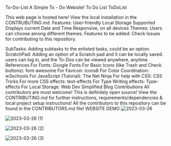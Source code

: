 To-Do-List
A Simple To - Do Website!
To Do List
ToDoList

This web page is hosted here!
View the local installation in the CONTRUBUTING.md.
Features:
User-friendly
Local Storage Supported
Displays current Date and Time
Responsive, on all devices
Themes: Users can choose among different themes.
Features to be added:
Check Issues for contributing to this repository.

SubTasks: Adding subtasks to the enlisted tasks, could be an option.
ScratchPad: Adding an option of a Scratch pad and it can be locally saved.
 users can log in, and the To-Dos can be viewed anywhere, anytime.
References
For Fonts: Google Fonts
For Basic Icons (like Trash and Check buttons): font-awesome
For Favicon: icons8
For Color Coordination: w3schools
For JavaScript (Tutorial): The Net Ninja
For help with CSS: CSS Tricks
For more CSS effects: text-effects
For Type Writing effects: Type-effects
For Local Storage: Web Dev Simplified Blog
Contributions
All contributors are most welcome! This is definitely open source!
View the CONTRIBUTING.md for further instructions, requirements/dependencies & local project setup instructions!
All the contributors to this repository can be found in the CONTRIBUTORS.md file!
WEBSITE DEMO
![2023-03-26](https://user-images.githubusercontent.com/127509559/227739722-1a407101-ff53-497e-b9d8-60cc8e86dd4e.png)

![2023-03-26 (1)](https://user-images.githubusercontent.com/127509559/227739734-ff5189cb-5b9b-44a3-93e9-34384dab9f60.png)

![2023-03-26 (2)](https://user-images.githubusercontent.com/127509559/227739745-5b8946cb-9748-415e-930d-58e890cfec4e.png)

![2023-03-26 (3)](https://user-images.githubusercontent.com/127509559/227739755-22ac0f29-f7eb-493a-83a9-e5a4f9b0fb3b.png)

